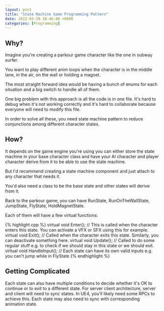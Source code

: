 ```yaml
---
layout: post
title: "State Machine Game Programming Pattern"
date: 2022-03-29 18:46:00 +0000
categories: [Programming]
---
```


## Why?

Imagine you're creating a parkour game character like the one in subway surfer.

You want to play different anim loops when the character is in the middle lane, in the air, on the wall or holding a magnet.

The most straight forward idea would be having a bunch of enums for each situation and a big switch to handle all of them.

One big problem with this approach is all the code is in one file. It's hard to debug when it's not working correctly and it's hard to collaborate because everyone will need to modify this file.

In order to solve all these, you need state machine pattern to reduce conjunctions among different character states.

## How?

It depends on the game engine you're using you can either store the state machine in your base character class and have your AI character and player character derive from it to be able to use the state machine.

But I'd recommend creating a state machine component and just attach to any character that needs it.

You'd also need a class to be the base state and other states will derive from it.

Back to the parkour game, you can have RunState, RunOnTheWallState, JumpState, FlyState, HoldMagnetState.

Each of them will have a few virtual functions:

{% highlight cpp %}
virtual void Enter(); // This is called when the character enters this state. You can activate a VFX or SFX using this for example.
virtual void Exit(); // Called when the character exits this state. Similarly, you can deactivate something here.
virtual void Update(); // Called to do some regular stuff e.g. to check if we should stay in this state or we should exit.
virtual void HandleInput(); // Each state can have its own valid inputs e.g. you can't jump while in FlyState
{% endhighlight %}

## Getting Complicated

Each state can also have multiple conditions to decide whether it's OK to continue or to exit to a different state.
For server client architecture, server and client will need to sync states. In UE4, you'll likely need some RPCs to achieve this.
Each state may also need to sync with corresponding animation state.
